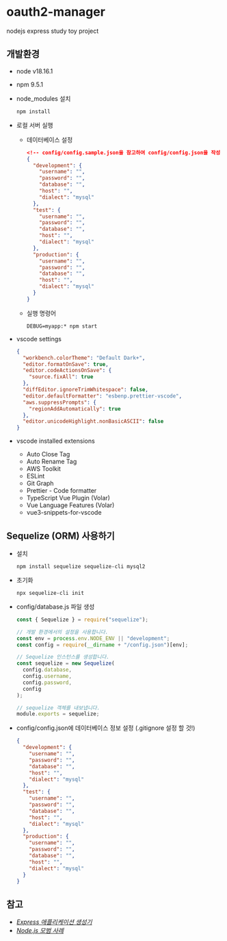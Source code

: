 # oauth2-manager

nodejs express study toy project

## 개발환경

- node v18.16.1
- npm 9.5.1
- node_modules 설치
  ```shell
  npm install
  ```
- 로컬 서버 실행

  - 데이터베이스 설정

    ```json
    <!-- config/config.sample.json을 참고하여 config/config.json을 작성 -->
    {
      "development": {
        "username": "",
        "password": "",
        "database": "",
        "host": "",
        "dialect": "mysql"
      },
      "test": {
        "username": "",
        "password": "",
        "database": "",
        "host": "",
        "dialect": "mysql"
      },
      "production": {
        "username": "",
        "password": "",
        "database": "",
        "host": "",
        "dialect": "mysql"
      }
    }
    ```

  - 실행 명령어

    ```shell
    DEBUG=myapp:* npm start
    ```

- vscode settings
  ```json
  {
    "workbench.colorTheme": "Default Dark+",
    "editor.formatOnSave": true,
    "editor.codeActionsOnSave": {
      "source.fixAll": true
    },
    "diffEditor.ignoreTrimWhitespace": false,
    "editor.defaultFormatter": "esbenp.prettier-vscode",
    "aws.suppressPrompts": {
      "regionAddAutomatically": true
    },
    "editor.unicodeHighlight.nonBasicASCII": false
  }
  ```
- vscode installed extensions
  - Auto Close Tag
  - Auto Rename Tag
  - AWS Toolkit
  - ESLint
  - Git Graph
  - Prettier - Code formatter
  - TypeScript Vue Plugin (Volar)
  - Vue Language Features (Volar)
  - vue3-snippets-for-vscode

## Sequelize (ORM) 사용하기

- 설치
  ```shell
  npm install sequelize sequelize-cli mysql2
  ```
- 초기화
  ```shell
  npx sequelize-cli init
  ```
- config/database.js 파일 생성

  ```javascript
  const { Sequelize } = require("sequelize");

  // 개발 환경에서의 설정을 사용합니다.
  const env = process.env.NODE_ENV || "development";
  const config = require(__dirname + "/config.json")[env];

  // Sequelize 인스턴스를 생성합니다.
  const sequelize = new Sequelize(
    config.database,
    config.username,
    config.password,
    config
  );

  // sequelize 객체를 내보냅니다.
  module.exports = sequelize;
  ```

- config/config.json에 데이터베이스 정보 설정 (.gitignore 설정 할 것!)

  ```json
  {
    "development": {
      "username": "",
      "password": "",
      "database": "",
      "host": "",
      "dialect": "mysql"
    },
    "test": {
      "username": "",
      "password": "",
      "database": "",
      "host": "",
      "dialect": "mysql"
    },
    "production": {
      "username": "",
      "password": "",
      "database": "",
      "host": "",
      "dialect": "mysql"
    }
  }
  ```

## 참고

- [_Express 애플리케이션 생성기_](https://expressjs.com/ko/starter/generator.html)
- [_Node.js 모범 사례_](https://github.com/goldbergyoni/nodebestpractices/blob/master/README.korean.md)
